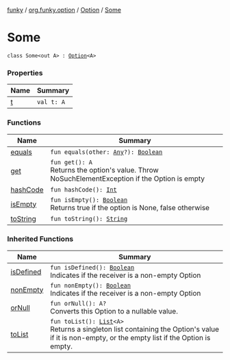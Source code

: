 [funky](../../../index.md) / [org.funky.option](../../index.md) / [Option](../index.md) / [Some](.)

# Some

`class Some<out A> : `[`Option`](../index.md)`<A>`

### Properties

| Name | Summary |
|---|---|
| [t](t.md) | `val t: A` |

### Functions

| Name | Summary |
|---|---|
| [equals](equals.md) | `fun equals(other: `[`Any`](https://kotlinlang.org/api/latest/jvm/stdlib/kotlin/-any/index.html)`?): `[`Boolean`](https://kotlinlang.org/api/latest/jvm/stdlib/kotlin/-boolean/index.html) |
| [get](get.md) | `fun get(): A`<br>Returns the option's value. Throw NoSuchElementException if the Option is empty |
| [hashCode](hash-code.md) | `fun hashCode(): `[`Int`](https://kotlinlang.org/api/latest/jvm/stdlib/kotlin/-int/index.html) |
| [isEmpty](is-empty.md) | `fun isEmpty(): `[`Boolean`](https://kotlinlang.org/api/latest/jvm/stdlib/kotlin/-boolean/index.html)<br>Returns true if the option is None, false otherwise |
| [toString](to-string.md) | `fun toString(): `[`String`](https://kotlinlang.org/api/latest/jvm/stdlib/kotlin/-string/index.html) |

### Inherited Functions

| Name | Summary |
|---|---|
| [isDefined](../is-defined.md) | `fun isDefined(): `[`Boolean`](https://kotlinlang.org/api/latest/jvm/stdlib/kotlin/-boolean/index.html)<br>Indicates if the receiver is a non-empty Option |
| [nonEmpty](../non-empty.md) | `fun nonEmpty(): `[`Boolean`](https://kotlinlang.org/api/latest/jvm/stdlib/kotlin/-boolean/index.html)<br>Indicates if the receiver is a non-empty Option |
| [orNull](../or-null.md) | `fun orNull(): A?`<br>Converts this Option to a nullable value. |
| [toList](../to-list.md) | `fun toList(): `[`List`](https://kotlinlang.org/api/latest/jvm/stdlib/kotlin.collections/-list/index.html)`<A>`<br>Returns a singleton list containing the Option's value if it is non-empty, or the empty list if the Option is empty. |
